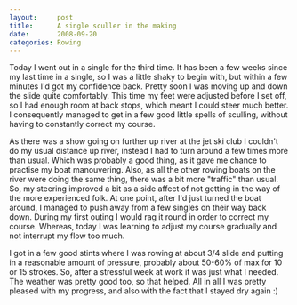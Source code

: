```yaml
---
layout:     post
title:      A single sculler in the making
date:       2008-09-20
categories: Rowing
---
```

Today I went out in a single for the third time. It has been a few weeks since my last time in a single, so I was a little shaky to begin with, but within a few minutes I'd got my confidence back. Pretty soon I was moving up and down the slide quite comfortably. This time my feet were adjusted before I set off, so I had enough room at back stops, which meant I could steer much better. I consequently managed to get in a few good little spells of sculling, without having to constantly correct my course.

As there was a show going on further up river at the jet ski club I couldn't do my usual distance up river, instead I had to turn around a few times more than usual. Which was probably a good thing, as it gave me chance to practise my boat manouvering. Also, as all the other rowing boats on the river were doing the same thing, there was a bit more "traffic" than usual. So, my steering improved a bit as a side affect of not getting in the way of the more experienced folk. At one point, after I'd just turned the boat around, I managed to push away from a few singles on their way back down. During my first outing I would rag it round in order to correct my course. Whereas, today I was learning to adjust my course gradually and not interrupt my flow too much.

I got in a few good stints where I was rowing at about 3/4 slide and putting in a reasonable amount of pressure, probably about 50-60% of max for 10 or 15 strokes. So, after a stressful week at work it was just what I needed. The weather was pretty good too, so that helped. All in all I was pretty pleased with my progress, and also with the fact that I stayed dry again :)